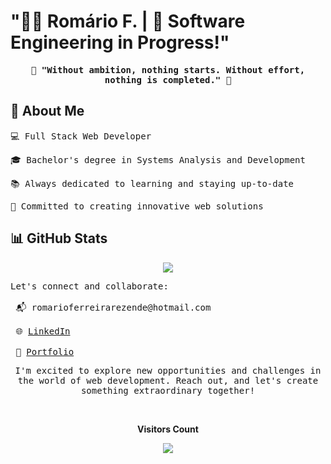 # "👨‍💻 Romário F. | 🚀 Software Engineering in Progress!"

<p align="center">
  <samp>
    <strong>🚀 "Without ambition, nothing starts. Without effort, nothing is completed." 🚀</strong>
  </samp>
</p>



## 📌 About Me

<pre>💻 Full Stack Web Developer</pre>
<pre>🎓 Bachelor's degree in Systems Analysis and Development</pre>
<pre>📚 Always dedicated to learning and staying up-to-date</pre>
<pre>🌱 Committed to creating innovative web solutions</pre>



## 📊 GitHub Stats



<p align="center">
  <!-- <a href="#"><img src="https://github-readme-stats.vercel.app/api?username=Romariorfr&hide_border=true&show_icons=true&include_all_commits=true&count_private=true&theme=tokyonight&line_height=27"></a>
  <a href="#"><img src="https://github-readme-stats.vercel.app/api/top-langs/?username=Romariorfr&hide=PHP,html,c&theme=tokyonight&hide_border=true&line_height=27"></a>
  <br><br> -->
  <a href="#"><img src="https://github-readme-streak-stats.herokuapp.com?user=Romariorfr&theme=tokyonight&hide_border=true&include_all_commits=true&line_height=27"></a>
</p>

<pre>
Let's connect and collaborate:

 📬 romarioferreirarezende@hotmail.com
  
 🌐 <a href="https://www.linkedin.com/in/romarioferreiradeveloper/">LinkedIn</a>
  
 🎨 <a href="https://romariorfr.github.io/portfolio">Portfolio</a>
</pre>

<p align="center">
  <samp>
    I'm excited to explore new opportunities and challenges in the world of web development. Reach out, and let's create something extraordinary together! 
  </samp>
</p>

<div align="center">
<br><p align="centre"><b>Visitors Count</b></p>  
<p align="center"><img align="center" src="https://profile-counter.glitch.me/{Romariorfr}/count.svg" /></p> 
</div>
